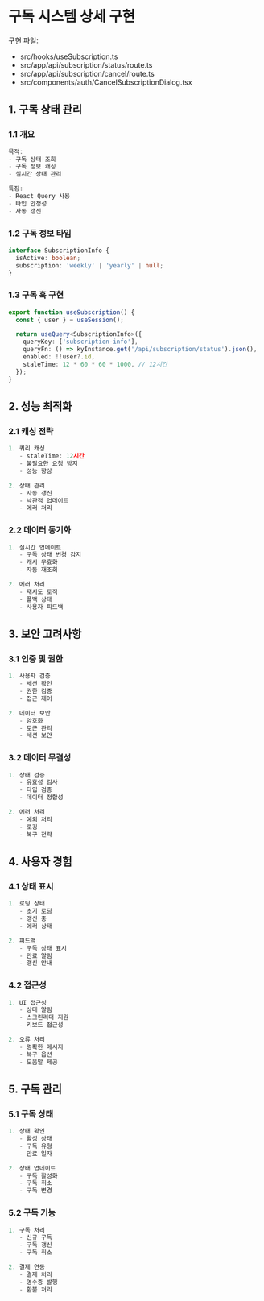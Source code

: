 # 구독 시스템 상세 구현

구현 파일:
- src/hooks/useSubscription.ts
- src/app/api/subscription/status/route.ts
- src/app/api/subscription/cancel/route.ts
- src/components/auth/CancelSubscriptionDialog.tsx

## 1. 구독 상태 관리

### 1.1 개요
```typescript
목적:
- 구독 상태 조회
- 구독 정보 캐싱
- 실시간 상태 관리

특징:
- React Query 사용
- 타입 안정성
- 자동 갱신
```

### 1.2 구독 정보 타입
```typescript
interface SubscriptionInfo {
  isActive: boolean;
  subscription: 'weekly' | 'yearly' | null;
}
```

### 1.3 구독 훅 구현
```typescript
export function useSubscription() {
  const { user } = useSession();

  return useQuery<SubscriptionInfo>({
    queryKey: ['subscription-info'],
    queryFn: () => kyInstance.get('/api/subscription/status').json(),
    enabled: !!user?.id,
    staleTime: 12 * 60 * 60 * 1000, // 12시간
  });
}
```

## 2. 성능 최적화

### 2.1 캐싱 전략
```typescript
1. 쿼리 캐싱
   - staleTime: 12시간
   - 불필요한 요청 방지
   - 성능 향상

2. 상태 관리
   - 자동 갱신
   - 낙관적 업데이트
   - 에러 처리
```

### 2.2 데이터 동기화
```typescript
1. 실시간 업데이트
   - 구독 상태 변경 감지
   - 캐시 무효화
   - 자동 재조회

2. 에러 처리
   - 재시도 로직
   - 폴백 상태
   - 사용자 피드백
```

## 3. 보안 고려사항

### 3.1 인증 및 권한
```typescript
1. 사용자 검증
   - 세션 확인
   - 권한 검증
   - 접근 제어

2. 데이터 보안
   - 암호화
   - 토큰 관리
   - 세션 보안
```

### 3.2 데이터 무결성
```typescript
1. 상태 검증
   - 유효성 검사
   - 타입 검증
   - 데이터 정합성

2. 에러 처리
   - 예외 처리
   - 로깅
   - 복구 전략
```

## 4. 사용자 경험

### 4.1 상태 표시
```typescript
1. 로딩 상태
   - 초기 로딩
   - 갱신 중
   - 에러 상태

2. 피드백
   - 구독 상태 표시
   - 만료 알림
   - 갱신 안내
```

### 4.2 접근성
```typescript
1. UI 접근성
   - 상태 알림
   - 스크린리더 지원
   - 키보드 접근성

2. 오류 처리
   - 명확한 메시지
   - 복구 옵션
   - 도움말 제공
```

## 5. 구독 관리

### 5.1 구독 상태
```typescript
1. 상태 확인
   - 활성 상태
   - 구독 유형
   - 만료 일자

2. 상태 업데이트
   - 구독 활성화
   - 구독 취소
   - 구독 변경
```

### 5.2 구독 기능
```typescript
1. 구독 처리
   - 신규 구독
   - 구독 갱신
   - 구독 취소

2. 결제 연동
   - 결제 처리
   - 영수증 발행
   - 환불 처리
